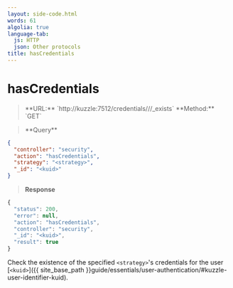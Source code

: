 ```yaml
---
layout: side-code.html
words: 61
algolia: true
language-tab:
  js: HTTP
  json: Other protocols
title: hasCredentials
---
```



# hasCredentials



<blockquote class="js">
<p>
**URL:** `http://kuzzle:7512/credentials/<strategy>/<kuid>/_exists`  
**Method:** `GET`  
</p>
</blockquote>

<blockquote class="json">
<p>
**Query**
</p>
</blockquote>

```json
{
  "controller": "security",
  "action": "hasCredentials",
  "strategy": "<strategy>",
  "_id": "<kuid>"
}
```

>**Response**

```javascript
{
  "status": 200,
  "error": null,
  "action": "hasCredentials",
  "controller": "security",
  "_id": "<kuid>",
  "result": true
}
```

Check the existence of the specified `<strategy>`'s credentials for the user [`<kuid>`]({{ site_base_path }}guide/essentials/user-authentication/#kuzzle-user-identifier-kuid).
